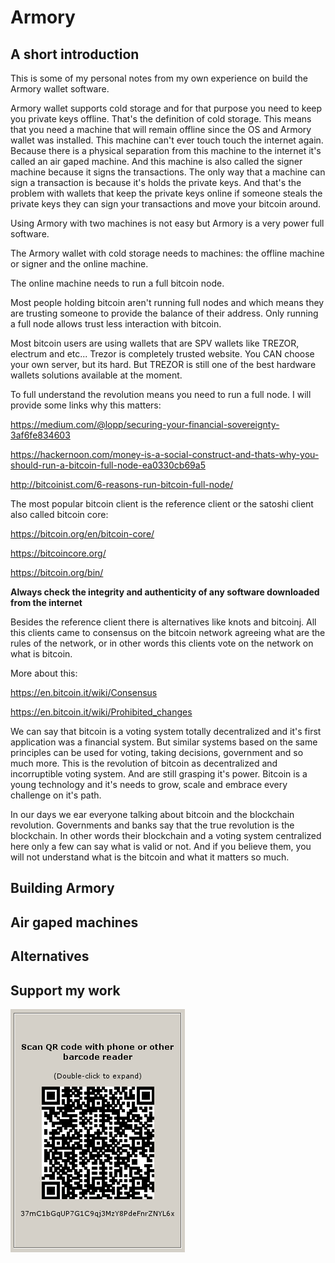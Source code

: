 # Armory 

## A short introduction

This is some of my personal notes from my own experience on build the Armory wallet software.

Armory wallet supports cold storage and for that purpose you need to keep you private keys offline. That's the definition of cold storage.
This means that you need a machine that will remain offline since the OS and Armory wallet was installed. This machine can't ever touch touch the internet again.
Because there is a physical separation from this machine to the internet it's called an air gaped machine. And this machine is also called the signer machine because it signs the transactions. The only way that a machine can sign a transaction is because it's holds the private keys.
And that's the problem with wallets that keep the private keys online if someone steals the private keys they can sign your transactions and move your bitcoin around.

Using Armory with two machines is not easy but Armory is a very power full software.

The Armory wallet with cold storage needs to machines: the offline machine or signer and the online machine.

The online machine needs to run a full bitcoin node.

Most people holding bitcoin aren't running full nodes and which means they are trusting someone to provide the balance of their address. Only running a full node allows trust less interaction with bitcoin.

Most bitcoin users are using wallets that are SPV wallets like TREZOR, electrum and etc... Trezor is completely trusted website. You CAN choose your own server, but its hard. But TREZOR is still one of the best hardware wallets solutions available at the moment.

To full understand the revolution means you need to run a full node.
I will provide some links why this matters:

https://medium.com/@lopp/securing-your-financial-sovereignty-3af6fe834603

https://hackernoon.com/money-is-a-social-construct-and-thats-why-you-should-run-a-bitcoin-full-node-ea0330cb69a5

http://bitcoinist.com/6-reasons-run-bitcoin-full-node/


The most popular bitcoin client is the reference client or the satoshi client also called bitcoin core:

https://bitcoin.org/en/bitcoin-core/

https://bitcoincore.org/

https://bitcoin.org/bin/

**Always check the integrity and authenticity of any software downloaded from the internet**

Besides the reference client there is alternatives like knots and bitcoinj. All this clients came to consensus on the bitcoin network agreeing what are the rules of the network, or in other words this clients vote on the network on what is bitcoin. 

More about this:

https://en.bitcoin.it/wiki/Consensus

https://en.bitcoin.it/wiki/Prohibited_changes

We can say that bitcoin is a voting system totally decentralized and it's first application was a financial system. But similar systems based on the same principles can be used for voting, taking decisions, government and so much more.
This is the revolution of bitcoin as decentralized and incorruptible voting system. And are still grasping it's power.
Bitcoin is a young technology and it's needs to grow, scale and embrace every challenge on it's path.

In our days we ear everyone talking about bitcoin and the blockchain revolution. 
Governments and banks say that the true revolution is the blockchain. In other words their blockchain and a voting system centralized here only a few can say what is valid or not.
And if you believe them, you will not understand what is the bitcoin and what it matters so much.

## Building Armory

## Air gaped machines 

## Alternatives

## Support my work

![alt text](https://github.com/InserirAquiNome/crypto/blob/master/static/image/donate.png "Logo Title Text 1")

